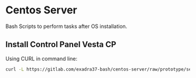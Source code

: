 # Centos Server

Bash Scripts to perform tasks after OS installation.

## Install Control Panel Vesta CP

Using CURL in command line:

```bash
curl -L https://gitlab.com/exadra37-bash/centos-server/raw/prototype/self-download.sh | bash -s "centos7/after-install" "packages/vestacp/install-vestacp"
```
